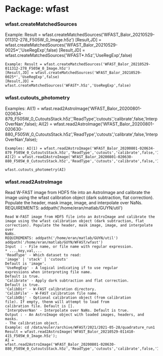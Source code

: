 # Package: wfast


### wfast.createMatchedSources

Example: Result = wfast.createMatchedSources('WFAST_Balor_20210529-011312-278_F505W_0_Image.h5z') [Result,JD] = wfast.createMatchedSources('WFAST_Balor_20210529-0025*','UseRegExp',false) [Result,JD] = wfast.createMatchedSources('WFAST*.h5z','UseRegExp',false)


    
      
    Example: Result = wfast.createMatchedSources('WFAST_Balor_20210529-011312-278_F505W_0_Image.h5z')  
    [Result,JD] = wfast.createMatchedSources('WFAST_Balor_20210529-0025*','UseRegExp',false)  
    [Result,JD] = wfast.createMatchedSources('WFAST*.h5z','UseRegExp',false)  
      
### wfast.cutouts_photometry

Examples: AI(1) = wfast.read2AstroImage('WFAST_Balor_20200801-020634-879_F505W_0_CutoutsStack.h5z','ReadType','cutouts','calibrate',false,'InterpOverNan',false); AI(2) = wfast.read2AstroImage('WFAST_Balor_20200801-020630-880_F505W_0_CutoutsStack.h5z','ReadType','cutouts','calibrate',false,'InterpOverNan',false);


    
      
    Examples: AI(1) = wfast.read2AstroImage('WFAST_Balor_20200801-020634-879_F505W_0_CutoutsStack.h5z','ReadType','cutouts','calibrate',false,'InterpOverNan',false);  
    AI(2) = wfast.read2AstroImage('WFAST_Balor_20200801-020630-880_F505W_0_CutoutsStack.h5z','ReadType','cutouts','calibrate',false,'InterpOverNan',false);  
      
    wfast.cutouts_photometry(AI)  
      
      
      
### wfast.read2AstroImage

Read W-FAST image from HDF5 file into an AstroImage and calibrate the image using the wfast calibration object (dark subtraction, flat correction). Populate the header, mask image, image, and interpolate over NaNs. REQUIREMENTS: addpath('/home/eran/matlab/GUYN/util')


    
    Read W-FAST image from HDF5 file into an AstroImage and calibrate the  
    image using the wfast calibration object (dark subtraction, flat  
    correction). Populate the header, mask image, image, and interpolate over  
    NaNs.  
    REQUIREMENTS: addpath('/home/eran/matlab/GUYN/util')  
    addpath('/home/eran/matlab/GUYN/WFAST/wfast')  
    Input  : - File name, or file name with regular expression.  
    * ...,key,val,...  
    'ReadType' - Which dataset to read:  
    'image' | 'stack' | 'cutouts'  
    Default is 'image'.  
    'UseRegExp' - A logical indicating if to use regular  
    expressions when interpreting file name.  
    Default is true.  
    'Calibrate' - Apply dark subtraction and flat correction.  
    Default is true.  
    'CalibDir' - W-FAST calibration directory.  
    'CalibFile' - W-FAST calibration file name.  
    'CalibObj' - Optional calibration object (from calibration  
    file). If empty, thenm will attempt to load from  
    calibration file. Default is [].  
    'InterpOverNan' - Interpolate over NaNs. Default is true.  
    Output : - An AstroImage object with loaded images, headers, and  
    masks.  
    - The calibration object.  
    Example: cd /data/euler/archive/WFAST/2021/2021-05-28/quadrature_run1  
    Result = wfast.read2AstroImage('WFAST_Balor_20210529-011410-415_F505W_0_Image.h5z');  
    AI =  
    wfast.read2AstroImage('WFAST_Balor_20200801-020630-880_F505W_0_CutoutsStack.h5z','ReadType','cutouts','calibrate',false,'InterpOverNan',false);  
      
      
